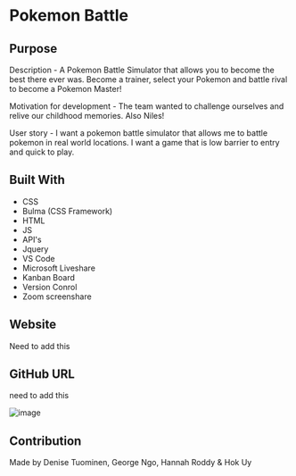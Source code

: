 # Pokemon Battle

## Purpose
Description - A Pokemon Battle Simulator that allows you to become the best there ever was. Become a trainer, select your Pokemon and battle rival to become a Pokemon Master!

Motivation for development - The team wanted to challenge ourselves and relive our childhood memories. Also Niles!

User story - I want a pokemon battle simulator that allows me to battle pokemon in real world locations. I want a game that is low barrier to entry and quick to play.

## Built With
* CSS
* Bulma (CSS Framework)
* HTML
* JS
* API's
* Jquery
* VS Code
* Microsoft Liveshare
* Kanban Board
* Version Conrol
* Zoom screenshare

## Website
Need to add this

## GitHub URL
need to add this


![image](https://user-images.githubusercontent.com/84994258/127947224-681c00ed-5986-4dbc-9674-1b9f38eae5e5.png)

## Contribution
Made by Denise Tuominen, George Ngo, Hannah Roddy & Hok Uy